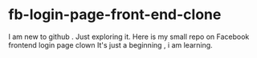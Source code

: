 # fb-login-page-front-end-clone
I am new to github . Just exploring it. Here is my small repo on Facebook frontend login page clown
It's just a beginning , i am learning.

